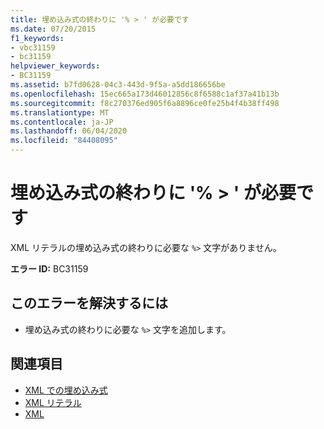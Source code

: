 ```yaml
---
title: 埋め込み式の終わりに '% > ' が必要です
ms.date: 07/20/2015
f1_keywords:
- vbc31159
- bc31159
helpviewer_keywords:
- BC31159
ms.assetid: b7fd0628-04c3-443d-9f5a-a5dd186656be
ms.openlocfilehash: 15ec665a173d46012856c8f6588c1af37a41b13b
ms.sourcegitcommit: f8c270376ed905f6a8896ce0fe25b4f4b38ff498
ms.translationtype: MT
ms.contentlocale: ja-JP
ms.lasthandoff: 06/04/2020
ms.locfileid: "84408095"
---
```

# <a name="expected-closing--for-embedded-expression"></a>埋め込み式の終わりに '% > ' が必要です
XML リテラルの埋め込み式の終わりに必要な `%>` 文字がありません。  
  
 **エラー ID:** BC31159  
  
## <a name="to-correct-this-error"></a>このエラーを解決するには  
  
- 埋め込み式の終わりに必要な `%>` 文字を追加します。  
  
## <a name="see-also"></a>関連項目

- [XML での埋め込み式](../programming-guide/language-features/xml/embedded-expressions-in-xml.md)
- [XML リテラル](../language-reference/xml-literals/index.md)
- [XML](../programming-guide/language-features/xml/index.md)
